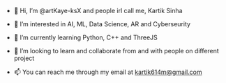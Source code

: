 - 👋 Hi, I’m @artKaye-ksX and people irl call me, Kartik Sinha
  
- 👀 I’m interested in AI, ML, Data Science, AR and Cyberseurity

- 🌱 I’m currently learning Python, C++ and ThreeJS

- 💞️ I’m looking to learn and collaborate from and with people on different project

- 📫 You can reach me through my email at kartik614m@gmail.com

<!---
starDust-ksX/starDust-ksX is a ✨ special ✨ repository because its `README.md` (this file) appears on your GitHub profile.
You can click the Preview link to take a look at your changes.
--->
